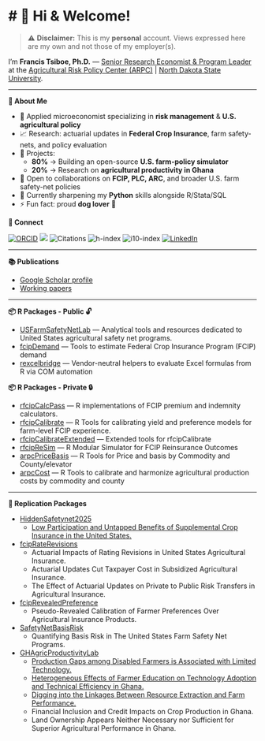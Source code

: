 \# 👋 Hi & Welcome!
================

<!-- README.md is generated from README.Rmd. Please edit that file -->

> ⚠️ **Disclaimer:** This is my **personal** account. Views expressed
> here are my own and not those of my employer(s).

I’m **Francis Tsiboe, Ph.D.** — [Senior Research Economist & Program
Leader](https://www.arpc-ndsu.com/team/francis-tsiboe) at the
[Agricultural Risk Policy Center (ARPC)](https://www.arpc-ndsu.com/) \|
[North Dakota State University](https://www.ndsu.edu/).

------------------------------------------------------------------------

**🔎 About Me**

- 🏢 Applied microeconomist specializing in **risk management** & **U.S.
  agricultural policy**  
- 📈 Research: actuarial updates in **Federal Crop Insurance**, farm
  safety-nets, and policy evaluation  
- 🔭 Projects:
  - **80%** → Building an open-source **U.S. farm-policy simulator**  
  - **20%** → Research on **agricultural productivity in Ghana**  
- 👯 Open to collaborations on **FCIP, PLC, ARC**, and broader U.S. farm
  safety-net policies  
- 🌱 Currently sharpening my **Python** skills alongside R/Stata/SQL  
- ⚡ Fun fact: proud **dog lover** 🐶

**🔗 Connect**

[![ORCID](https://img.shields.io/badge/ORCID-0000_0001_5984_1072-green)](https://orcid.org/0000-0001-5984-1072)
[![](https://img.shields.io/badge/GoogleScholar-Francis_Tsiboe-grey?style=flat-square&labelColor=4285F4&logo=googlescholar&logoColor=white)](https://scholar.google.com/citations?user=ox2t_YIAAAAJ&hl=en)
![Citations](https://img.shields.io/badge/dynamic/json?label=Citations&query=$.citations&url=https://raw.githubusercontent.com/ftsiboe/ftsiboe/main/data-raw/scholar-metrics.json)
![h-index](https://img.shields.io/badge/dynamic/json?label=h-index&query=$.h_index&url=https://raw.githubusercontent.com/ftsiboe/ftsiboe/main/data-raw/scholar-metrics.json)
![i10-index](https://img.shields.io/badge/dynamic/json?label=i10-index&query=$.i10_index&url=https://raw.githubusercontent.com/ftsiboe/ftsiboe/main/data-raw/scholar-metrics.json)
[![LinkedIn](https://img.shields.io/badge/LinkedIn-Francis_Tsiboe-0A66C2?logo=linkedin)](https://www.linkedin.com/in/francis-tsiboe-02b97248/)

------------------------------------------------------------------------

**📚 Publications**

- [Google Scholar
  profile](https://scholar.google.com/citations?user=ox2t_YIAAAAJ&hl=en)  
- [Working
  papers](https://github.com/ftsiboe/ftsiboe/wiki/My-working-papers)

------------------------------------------------------------------------

**📦 R Packages - Public 🔓**

- [USFarmSafetyNetLab](https://github.com/ftsiboe/USFarmSafetyNetLab) —
  Analytical tools and resources dedicated to United States agricultural
  safety net programs.  
- [fcipDemand](https://github.com/ftsiboe/rfcipDemand) — Tools to
  estimate Federal Crop Insurance Program (FCIP) demand  
- [rexcelbridge](https://github.com/ftsiboe/rexcelbridge) —
  Vendor-neutral helpers to evaluate Excel formulas from R via COM
  automation

**📦 R Packages - Private 🔒**

- [rfcipCalcPass](https://github.com/ftsiboe/ftsiboe/tree/main/data-raw/private_packages/rfcipCalcPass.pdf)
  — R implementations of FCIP premium and indemnity calculators.
- [rfcipCalibrate](https://github.com/ftsiboe/ftsiboe/tree/main/data-raw/private_packages/rfcipCalibrate.pdf)
  — R Tools for calibrating yield and preference models for farm-level
  FCIP experience.
- [rfcipCalibrateExtended](https://github.com/ftsiboe/ftsiboe/tree/main/data-raw/private_packages/rfcipCalibrateExtended.pdf)
  — Extended tools for rfcipCalibrate
- [rfcipReSim](https://github.com/ftsiboe/ftsiboe/tree/main/data-raw/private_packages/rfcipReSim.pdf)
  — R Modular Simulator for FCIP Reinsurance Outcomes
- [arpcPriceBasis](https://github.com/ftsiboe/ftsiboe/tree/main/data-raw/private_packages/arpcPriceBasis.pdf)
  — R Tools for Price and basis by Commodity and County/elevator
- [arpcCost](https://github.com/ftsiboe/ftsiboe/tree/main/data-raw/private_packages/arpcCost.pdf)
  — R Tools to calibrate and harmonize agricultural production costs by
  commodity and county

------------------------------------------------------------------------

**🔁 Replication Packages**

- [HiddenSafetynet2025](https://github.com/ftsiboe/HiddenSafetynet2025)
  - [Low Participation and Untapped Benefits of Supplemental Crop
    Insurance in the United
    States.](https://github.com/ftsiboe/HiddenSafetynet2025/data-raw/HiddenSafetynet2025.pdf)  
- [fcipRateRevisions](https://github.com/ftsiboe/fcipRateRevisions)
  - Actuarial Impacts of Rating Revisions in United States Agricultural
    Insurance.
  - Actuarial Updates Cut Taxpayer Cost in Subsidized Agricultural
    Insurance.
  - The Effect of Actuarial Updates on Private to Public Risk Transfers
    in Agricultural Insurance.
- [fcipRevealedPreference](https://github.com/ftsiboe/fcipRevealedPreference)
  - Pseudo-Revealed Calibration of Farmer Preferences Over Agricultural
    Insurance Products.
- [SafetyNetBasisRisk](https://github.com/ftsiboe/SafetyNetBasisRisk)
  - Quantifying Basis Risk in The United States Farm Safety Net
    Programs.
- [GHAgricProductivityLab](https://github.com/ftsiboe/GH-Agric-Productivity-Lab)
  - [Production Gaps among Disabled Farmers is Associated with Limited
    Technology.](https://github.com/ftsiboe/GH-Agric-Productivity-Lab/blob/master/replications/tech_inefficiency_disability/DisabilityAgricProdGapGhana_public_version.pdf)
  - [Heterogeneous Effects of Farmer Education on Technology Adoption
    and Technical Efficiency in
    Ghana.](https://github.com/ftsiboe/GH-Agric-Productivity-Lab/tree/master/replications/tech_inefficiency_education#heterogeneous-impacts-of-farmer-education-on-technology-access-and-technical-efficiency-in-ghana)
  - [Digging into the Linkages Between Resource Extraction and Farm
    Performance.](https://github.com/ftsiboe/GH-Agric-Productivity-Lab/tree/master/replications/tech_inefficiency_resource_extract#digging-into-the-linkages-between-resource-extraction-and-farm-performance)
  - Financial Inclusion and Credit Impacts on Crop Production in Ghana.
  - Land Ownership Appears Neither Necessary nor Sufficient for Superior
    Agricultural Performance in Ghana.

<!--
**ftsiboe/ftsiboe** is a ✨ _special_ ✨ repository because its `README.md` (this file) appears on your GitHub profile.
&#10;Here are some ideas to get you started:
&#10;![GitHub stats](https://github-readme-stats.vercel.app/api?username=ftsiboe&show_icons=true)
# Francis Tsiboe
&#10;**Senior Research Economist @ ARPC, NDSU**
&#10;- 🌱 Developing an open‑source U.S. farm policy simulator  
- 🌱 Developing an open‑source U.S. farm policy simulator  
- 📈 Modeling actuarial updates in Federal Crop Insurance  
- 🛠️ Tech: R · Python · Stata · SQL  
- 📂 Key repos: [GH‑Agric‑Productivity‑Lab](https://github.com/ftsiboe/GH-Agric-Productivity-Lab), [FCIP‑Actuarial‑Updates](https://github.com/ftsiboe/FCIP-Actuarial-Updates)  
- 📫 francis.tsiboe@ndsu.edu · [LinkedIn](https://linkedin.com/in/francis-tsiboe) · [Twitter](https://twitter.com/ftsiboe)
&#10;
- 🔭 I’m currently working on ...
- 🌱 I’m currently learning ...
- 👯 I’m looking to collaborate on ...
- 🤔 I’m looking for help with ...
- 💬 Ask me about ...
- 📫 How to reach me: ...
- 😄 Pronouns: ...
- ⚡ Fun fact: ...
-->
